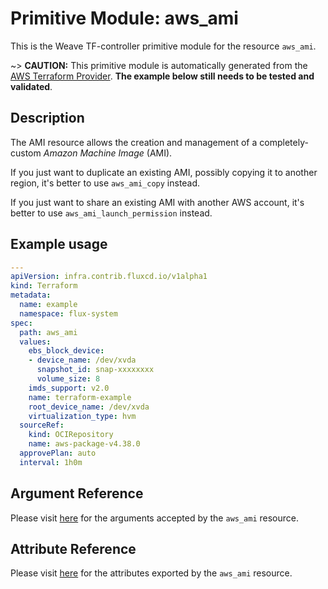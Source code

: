 
# Primitive Module: aws_ami

This is the Weave TF-controller primitive module for the resource `aws_ami`.

~> **CAUTION:** This primitive module is automatically generated from the [AWS Terraform Provider](https://registry.terraform.io/providers/hashicorp/aws/latest/docs/resources/ami). **The example below still needs to be tested and validated**.

## Description

The AMI resource allows the creation and management of a completely-custom
*Amazon Machine Image* (AMI).

If you just want to duplicate an existing AMI, possibly copying it to another
region, it's better to use `aws_ami_copy` instead.

If you just want to share an existing AMI with another AWS account,
it's better to use `aws_ami_launch_permission` instead.

## Example usage

```yaml
---
apiVersion: infra.contrib.fluxcd.io/v1alpha1
kind: Terraform
metadata:
  name: example
  namespace: flux-system
spec:
  path: aws_ami
  values:
    ebs_block_device:
    - device_name: /dev/xvda
      snapshot_id: snap-xxxxxxxx
      volume_size: 8
    imds_support: v2.0
    name: terraform-example
    root_device_name: /dev/xvda
    virtualization_type: hvm
  sourceRef:
    kind: OCIRepository
    name: aws-package-v4.38.0
  approvePlan: auto
  interval: 1h0m
```

## Argument Reference

Please visit [here](https://registry.terraform.io/providers/hashicorp/aws/latest/docs/resources/ami#argument-reference) for the arguments accepted by the `aws_ami` resource.

## Attribute Reference

Please visit [here](https://registry.terraform.io/providers/hashicorp/aws/latest/docs/resources/ami#attributes-reference) for the attributes exported by the `aws_ami` resource.
